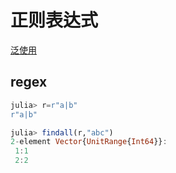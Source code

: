 # 正则表达式
[泛使用](https://github.com/ziishaned/learn-regex/blob/master/translations/README-cn.md)

## regex
```jl
julia> r=r"a|b"
r"a|b"

julia> findall(r,"abc")
2-element Vector{UnitRange{Int64}}:
 1:1
 2:2
```
